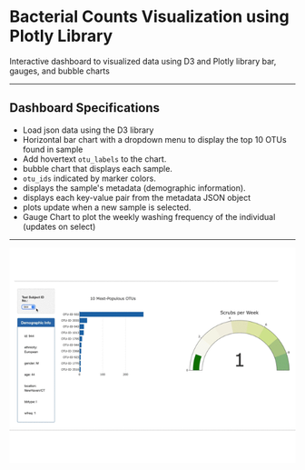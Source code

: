 # Bacterial Counts Visualization using Plotly Library
Interactive dashboard to visualized data using D3 and Plotly library bar, gauges, and bubble charts

***

## Dashboard Specifications
- Load json data using the D3 library
- Horizontal bar chart with a dropdown menu to display the top 10 OTUs found in sample
- Add hovertext `otu_labels` to the chart.
- bubble chart that displays each sample.
- `otu_ids` indicated by marker colors.
- displays the sample's metadata (demographic information).
- displays each key-value pair from the metadata JSON object
- plots update when a new sample is selected.
- Gauge Chart to plot the weekly washing frequency of the individual (updates on select)

***

![interative_dashboard](images/bio_samples.gif)
